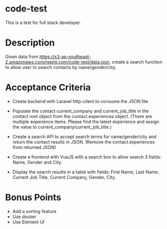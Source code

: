# code-test
This is a test for full stack developer.

# Description
Given data from https://s3-ap-southeast-2.amazonaws.com/reejig.com/code-test/data.json, create a search function to allow user to search contacts by name/gender/city.

# Acceptance Criteria
* Create backend with Laravel http-client to consume the JSON file
* Populate the contact current_company and current_job_title in the contact root object from the contact.experiences object. (There are multiple experience items. Please find the latest experience and assign the value to current_company/current_job_title.)
* Create a search API to accept search terms for name/gender/city and return the contact results in JSON. (Remove the contact.experiences from returned JSON)

* Create a frontend with VueJS with a search box to allow search 3 fields: Name, Gender and City.
* Display the search results in a table with fields: First Name, Last Name, Current Job Title, Current Company, Gender, City.

# Bonus Points
* Add a sorting feature
* Use docker
* Use Element UI
